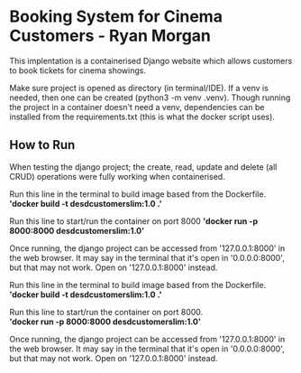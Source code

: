 # Booking System for Cinema Customers - Ryan Morgan

This implentation is a containerised Django website which allows customers to book tickets for cinema showings.

Make sure project is opened as directory (in terminal/IDE).
If a venv is needed, then one can be created (python3 -m venv .venv). Though running the project in a container doesn't need a venv, dependencies can be installed from the requirements.txt (this is what the docker script uses).

## How to Run

When testing the django project; the create, read, update and delete (all CRUD) operations were fully working when containerised.

Run this line in the terminal to build image based from the Dockerfile.
**'docker build -t desdcustomerslim:1.0 .'**

Run this line to start/run the container on port 8000
**'docker run -p 8000:8000 desdcustomerslim:1.0'**

Once running, the django project can be accessed from '127.0.0.1:8000' in the web browser. It may say in the terminal that it's open in '0.0.0.0:8000', but that may not work. Open on '127.0.0.1:8000' instead.

Run this line in the terminal to build image based from the Dockerfile.\
**'docker build -t desdcustomerslim:1.0 .'**

Run this line to start/run the container on port 8000.\
**'docker run -p 8000:8000 desdcustomerslim:1.0'**

Once running, the django project can be accessed from '127.0.0.1:8000' in the web browser. It may say in the terminal that it's open in '0.0.0.0:8000', but that may not work. Open on '127.0.0.1:8000' instead.